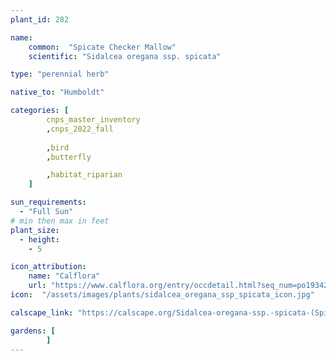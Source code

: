 ```yaml
---
plant_id: 282

name: 
    common:  "Spicate Checker Mallow"    
    scientific: "Sidalcea oregana ssp. spicata"  

type: "perennial herb"

native_to: "Humboldt"

categories: [
        cnps_master_inventory
        ,cnps_2022_fall
        
        ,bird
        ,butterfly 

        ,habitat_riparian 
    ]

sun_requirements:
  - "Full Sun"
# min then max in feet
plant_size:
  - height: 
    - 5

icon_attribution: 
    name: "Calflora"
    url: "https://www.calflora.org/entry/occdetail.html?seq_num=po193422"
icon:  "/assets/images/plants/sidalcea_oregana_ssp_spicata_icon.jpg"

calscape_link: "https://calscape.org/Sidalcea-oregana-ssp.-spicata-(Spicate-Checker-Mallow)"

gardens: [ 
        ]
---
```




